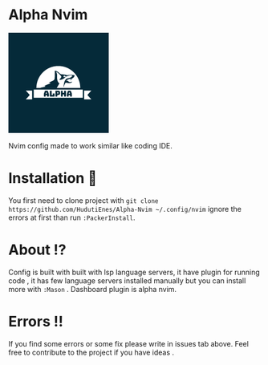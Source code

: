# Alpha Nvim
![logo](assets/logo.png)

 Nvim config made to work similar like coding IDE.

# Installation :arrow_down_small:
You first need to clone project with `git clone https://github.com/HudutiEnes/Alpha-Nvim ~/.config/nvim`
ignore the errors at first than run ` :PackerInstall `.

# About :interrobang:
Config is built with built with lsp language servers, it have plugin for running code ,
it has few language servers installed manually but you can install more with
` :Mason ` . Dashboard plugin is alpha nvim.

# Errors :bangbang:
If you find some errors or some fix please write in issues tab above.
Feel free to contribute to the project if you have ideas .
